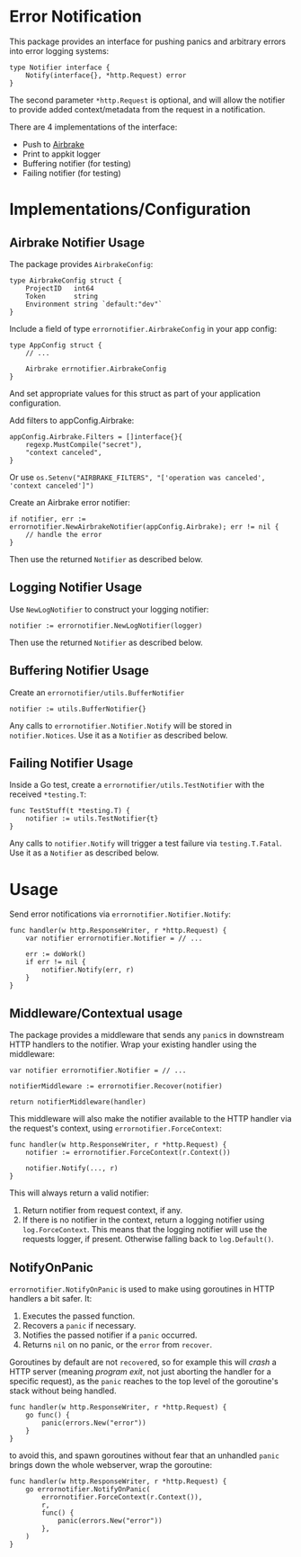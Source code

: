 # Error Notification

This package provides an interface for pushing panics and arbitrary
errors into error logging systems:

```
type Notifier interface {
	Notify(interface{}, *http.Request) error
}
```

The second parameter `*http.Request` is optional, and will allow the
notifier to provide added context/metadata from the request in a
notification.

There are 4 implementations of the interface:

* Push to [Airbrake](https://airbrake.io)
* Print to appkit logger
* Buffering notifier (for testing)
* Failing notifier (for testing)

# Implementations/Configuration

## Airbrake Notifier Usage

The package provides `AirbrakeConfig`:

```
type AirbrakeConfig struct {
	ProjectID   int64
	Token       string
	Environment string `default:"dev"`
}
```

Include a field of type `errornotifier.AirbrakeConfig` in your app
config:

```
type AppConfig struct {
	// ...

	Airbrake errnotifier.AirbrakeConfig
}
```

And set appropriate values for this struct as part of your application
configuration.

Add filters to appConfig.Airbrake:

```
appConfig.Airbrake.Filters = []interface{}{
    regexp.MustCompile("secret"),
    "context canceled",
}
```

Or use `os.Setenv("AIRBRAKE_FILTERS", "['operation was canceled', 'context canceled']")`

Create an Airbrake error notifier:

```
if notifier, err := errornotifier.NewAirbrakeNotifier(appConfig.Airbrake); err != nil {
	// handle the error
}
```

Then use the returned `Notifier` as described below.

## Logging Notifier Usage

Use `NewLogNotifier` to construct your logging notifier:

```
notifier := errornotifier.NewLogNotifier(logger)
```

Then use the returned `Notifier` as described below.

## Buffering Notifier Usage

Create an `errornotifier/utils.BufferNotifier`

```
notifier := utils.BufferNotifier{}
```

Any calls to `errornotifier.Notifier.Notify` will be stored in
`notifier.Notices`. Use it as a `Notifier` as described below.

## Failing Notifier Usage

Inside a Go test, create a `errornotifier/utils.TestNotifier` with the
received `*testing.T`:

```
func TestStuff(t *testing.T) {
    notifier := utils.TestNotifier{t}
}
```

Any calls to `notifier.Notify` will trigger a test failure via
`testing.T.Fatal`. Use it as a `Notifier` as described below.

# Usage

Send error notifications via `errornotifier.Notifier.Notify`:

```
func handler(w http.ResponseWriter, r *http.Request) {
	var notifier errornotifier.Notifier = // ...

	err := doWork()
	if err != nil {
		notifier.Notify(err, r)
	}
}
```

## Middleware/Contextual usage

The package provides a middleware that sends any `panic`s in
downstream HTTP handlers to the notifier. Wrap your existing handler
using the middleware:

```
var notifier errornotifier.Notifier = // ...

notifierMiddleware := errornotifier.Recover(notifier)

return notifierMiddleware(handler)
```

This middleware will also make the notifier available to the HTTP
handler via the request's context, using `errornotifier.ForceContext`:

```
func handler(w http.ResponseWriter, r *http.Request) {
	notifier := errornotifier.ForceContext(r.Context())

    notifier.Notify(..., r)
}
```

This will always return a valid notifier:

1. Return notifier from request context, if any.
2. If there is no notifier in the context, return a logging notifier
   using `log.ForceContext`. This means that the logging notifier will
   use the requests logger, if present. Otherwise falling back to
   `log.Default()`.

## NotifyOnPanic

`errornotifier.NotifyOnPanic` is used to make using goroutines in HTTP
handlers a bit safer. It:

1. Executes the passed function.
2. Recovers a `panic` if necessary.
3. Notifies the passed notifier if a `panic` occurred.
4. Returns `nil` on no panic, or the `error` from `recover`.

Goroutines by default are not `recover`ed, so for example this will
*crash* a HTTP server (meaning *program exit*, not just aborting the
handler for a specific request), as the `panic` reaches to the top
level of the goroutine's stack without being handled.

```
func handler(w http.ResponseWriter, r *http.Request) {
    go func() {
        panic(errors.New("error"))
    }
}
```

to avoid this, and spawn goroutines without fear that an unhandled
`panic` brings down the whole webserver, wrap the goroutine:

```
func handler(w http.ResponseWriter, r *http.Request) {
    go errornotifier.NotifyOnPanic(
        errornotifier.ForceContext(r.Context()),
        r,
        func() {
            panic(errors.New("error"))
        },
    )
}
```
